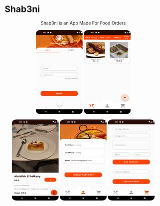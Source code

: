 # Shab3ni

<p align="center">Shab3ni is an App Made For Food Orders</p>

<p align="center" ><img height="270" src="login.png" width="150"/> <img height="270" src="Menu.png" width="150"/></p>

<p align="center" width="100%"><img height="260" src="ItemDetails.png" width="150"/> <img height="260" src="UserDetails.png" width="150"/> <img height="260" src="EditPage.png" width="150"/></p>
